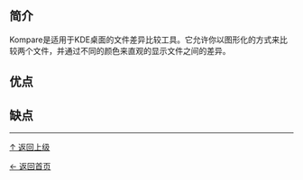 ﻿
## 简介

Kompare是适用于KDE桌面的文件差异比较工具。它允许你以图形化的方式来比较两个文件，并通过不同的颜色来直观的显示文件之间的差异。

## 优点

## 缺点


----
[↑ 返回上级](https://github.com/asin929/linux-software/blob/master/File-Processing/File-Processing.md)

[← 返回首页](https://github.com/asin929/linux-software)
